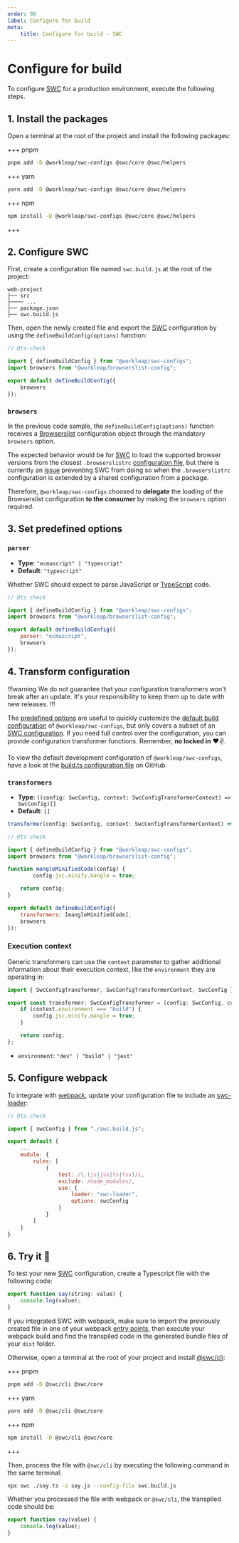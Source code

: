 ```yaml
---
order: 90
label: Configure for build
meta:
    title: Configure for build - SWC
---
```


# Configure for build

To configure [SWC](https://swc.rs/) for a production environment, execute the following steps.

## 1. Install the packages

Open a terminal at the root of the project and install the following packages:

+++ pnpm
```bash
pnpm add -D @workleap/swc-configs @swc/core @swc/helpers
```
+++ yarn
```bash
yarn add -D @workleap/swc-configs @swc/core @swc/helpers
```
+++ npm
```bash
npm install -D @workleap/swc-configs @swc/core @swc/helpers
```
+++

## 2. Configure SWC

First, create a configuration file named `swc.build.js` at the root of the project:

``` !#5
web-project
├── src
├──── ...
├── package.json
├── swc.build.js
```

Then, open the newly created file and export the [SWC](https://swc.rs/) configuration by using the `defineBuildConfig(options)` function:

```js !#6-8 swc.build.js
// @ts-check

import { defineBuildConfig } from "@workleap/swc-configs";
import browsers from "@workleap/browserslist-config";

export default defineBuildConfig({
    browsers
});
```

### `browsers`

In the previous code sample, the `defineBuildConfig(options)` function receives a [Browserslist](https://browsersl.ist/) configuration object through the mandatory `browsers` option.

The expected behavior would be for [SWC](https://swc.rs/) to load the supported browser versions from the closest `.browserslistrc` [configuration file](https://github.com/browserslist/browserslist#browserslistrc), but there is currently an [issue](https://github.com/swc-project/swc/issues/3365) preventing SWC from doing so when the `.browserslistrc` configuration is extended by a shared configuration from a package.

Therefore, `@workleap/swc-configs` choosed to **delegate** the loading of the Browserslist configuration **to the consumer** by making the `browsers` option required.

## 3. Set predefined options

### `parser`

- **Type**: `"ecmascript" | "typescript"`
- **Default**: `"typescript"`

Whether SWC should expect to parse JavaScript or [TypeScript](https://www.typescriptlang.org/) code.

```js !#7 swc.build.js
// @ts-check

import { defineBuildConfig } from "@workleap/swc-configs";
import browsers from "@workleap/browserslist-config";

export default defineBuildConfig({
    parser: "ecmascript",
    browsers
});
```

## 4. Transform configuration

!!!warning
We do not guarantee that your configuration transformers won't break after an update. It's your responsibility to keep them up to date with new releases.
!!!

The [predefined options](#3-set-predefined-options) are useful to quickly customize the [default build configuration](https://github.com/gsoft-inc/wl-web-configs/blob/main/packages/swc-configs/src/build.ts) of `@workleap/swc-configs`, but only covers a subset of an [SWC configuration](https://swc.rs/docs/configuration/swcrc). If you need full control over the configuration, you can provide configuration transformer functions. Remember, **no locked in** :heart::v:.

To view the default development configuration of `@workleap/swc-configs`, have a look at the [build.ts configuration file](https://github.com/gsoft-inc/wl-web-configs/blob/main/packages/swc-configs/src/build.ts) on GitHub.

### `transformers`

- **Type**: `((config: SwcConfig, context: SwcConfigTransformerContext) => SwcConfig)[]`
- **Default**: `[]`

```ts
transformer(config: SwcConfig, context: SwcConfigTransformerContext) => SwcConfig
```

```js !#13 swc.build.js
// @ts-check

import { defineBuildConfig } from "@workleap/swc-configs";
import browsers from "@workleap/browserslist-config";

function mangleMinifiedCode(config) {
        config.jsc.minify.mangle = true;

    return config;
}

export default defineBuildConfig({
    transformers: [mangleMinifiedCode],
    browsers
});
```

### Execution context

Generic transformers can use the `context` parameter to gather additional information about their execution context, like the `environment` they are operating in:

```ts !#4 transformer.ts
import { SwcConfigTransformer, SwcConfigTransformerContext, SwcConfig } from "@workleap/swc-configs";

export const transformer: SwcConfigTransformer = (config: SwcConfig, context: SwcConfigTransformerContext) => {
    if (context.environment === "build") {
        config.jsc.minify.mangle = true;
    }

    return config;
};
```

- `environment`: `"dev" | "build" | "jest"`

## 5. Configure webpack

To integrate with [webpack](https://webpack.js.org/), update your configuration file to include an [swc-loader](https://swc.rs/docs/usage/swc-loader):

```js !#10 webpack.config.js
// @ts-check

import { swcConfig } from "./swc.build.js";

export default {
    ...
    module: {
        rules: [
            {
                test: /\.(js|jsx|ts|tsx)/i,
                exclude: /node_modules/,
                use: {
                    loader: "swc-loader",
                    options: swcConfig
                }
            }
        ]
    }
}
```

## 6. Try it :rocket:

To test your new [SWC](https://swc.rs/) configuration, create a Typescript file with the following code:

```ts say.ts
export function say(string: value) {
    console.log(value);
}
```

If you integrated SWC with webpack, make sure to import the previously created file in one of your webpack [entry points](https://webpack.js.org/concepts/entry-points/), then execute your webpack build and find the transpiled code in the generated bundle files of your `dist` folder.

Otherwise, open a terminal at the root of your project and install [@swc/cli](https://swc.rs/docs/usage/cli):

+++ pnpm
```bash
pnpm add -D @swc/cli @swc/core
```
+++ yarn
```bash
yarn add -D @swc/cli @swc/core
```
+++ npm
```bash
npm install -D @swc/cli @swc/core
```
+++

Then, process the file with `@swc/cli` by executing the following command in the same terminal:

```bash
npx swc ./say.ts -o say.js --config-file swc.build.js
```

Whether you processed the file with webpack or `@swc/cli`, the transpiled code should be:

```js say.js
export function say(value) {
    console.log(value);
}
```
